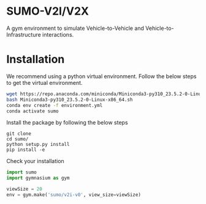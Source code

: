 # SUMO-V2I/V2X

A gym environment to simulate Vehicle-to-Vehicle and Vehicle-to-Infrastructure interactions.

# Installation

We recommend using a python virtual environment. Follow the below steps to get the virtual environment.

```bash
wget https://repo.anaconda.com/miniconda/Miniconda3-py310_23.5.2-0-Linux-x86_64.sh
bash Miniconda3-py310_23.5.2-0-Linux-x86_64.sh
conda env create -f environment.yml
conda activate sumo
```

Install the package by following the below steps
```
git clone 
cd sumo/
python setup.py install
pip install -e
```

Check your installation

```python
import sumo
import gymnasium as gym

viewSize = 20
env = gym.make('sumo/v2i-v0', view_size=viewSize)
```